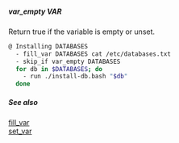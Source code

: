 ##### var_empty VAR

Return true if the variable is empty or unset.

```bash
@ Installing DATABASES
  - fill_var DATABASES cat /etc/databases.txt
  - skip_if var_empty DATABASES
  for db in $DATABASES; do
    - run ./install-db.bash "$db"
  done
```

##### See also

[fill_var](set_var.md)  
[set_var](set_var.md)  
